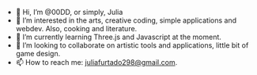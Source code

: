 - 👋 Hi, I’m @00DD, or simply, Julia
- 👀 I’m interested in the arts, creative coding, simple applications and webdev. Also, cooking and literature.
- 🌱 I’m currently learning Three.js and Javascript at the moment.
- 💞️ I’m looking to collaborate on artistic tools and applications, little bit of game design.
- 📫 How to reach me: juliafurtado298@gmail.com.

